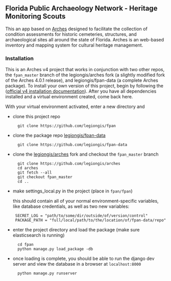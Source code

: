 ## Florida Public Archaeology Network - Heritage Monitoring Scouts

This an app based on [Arches](http://archesproject.org/) designed to facilitate the collection of condition assessments for historic cemeteries, structures, and archaeological sites all around the state of Florida. Arches is an web-based inventory and mapping system for cultural heritage management.

### Installation

This is an Arches v4 project that works in conjunction with two other repos, the `fpan_master` branch of the legiongis/arches fork (a slightly modified fork of the Arches 4.0.1 release), and legiongis/fpan-data (a complete Arches package). To install your own version of this project, begin by following the ([official v4 installation documentation](https://arches4.readthedocs.io/en/latest/requirements-and-dependencies/)). After you have all dependencies installed and a virtual environment created, come back here.

With your virtual environment activated, enter a new directory and

- clone this project repo
       
        git clone https://github.com/legiongis/fpan
       
- clone the package repo [legiongis/fpan-data](https://github.com/legiongis/fpan-data)
       
        git clone https://github.com/legiongis/fpan-data
       
- clone the [legiongis/arches](https://github.com/legiongis/arches/tree/fpan_master) fork and checkout the `fpan_master` branch
       
        git clone https://github.com/legiongis/arches
        cd arches
        git fetch --all
        git checkout fpan_master
        cd ..
       
- make settings_local.py in the project (place in `fpan/fpan`)

    this should contain all of your normal environment-specific variables, like database credentials, as well as two new variables:
   
       SECRET_LOG = "path/to/some/dir/outside/of/version/control"
       PACKAGE_PATH = "full/local/path/to/the/location/of/fpan-data/repo"
       
- enter the project directory and load the package (make sure elasticsearch is running)
    
        cd fpan
        python manage.py load_package -db
        
- once loading is complete, you should be able to run the django dev server and view the database in a browser at `localhost:8000`
        
        python manage.py runserver
